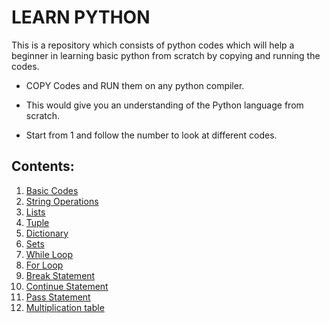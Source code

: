 # LEARN PYTHON

This is a repository which consists of python codes which will help a beginner in learning basic python from scratch by copying and running the codes.

- COPY Codes and RUN them on any python compiler.

- This would give you an understanding of the Python language from scratch.

- Start from 1 and follow the number to look at different codes.

## Contents:

1. [Basic Codes](https://github.com/ys2723/Learn_Python/blob/main/1--%3EBasic-Codes.py)
2. [String Operations](https://github.com/ys2723/Learn_Python/blob/main/2--%3EString-Operations.py)
3. [Lists](https://github.com/ys2723/Learn_Python/blob/main/3--%3ELists.py)
4. [Tuple](https://github.com/ys2723/Learn_Python/blob/main/4--%3ETuple.py)
5. [Dictionary](https://github.com/ys2723/Learn_Python/blob/main/5--%3EDictionary.py)
6. [Sets](https://github.com/ys2723/Learn_Python/blob/main/6--%3ESets.py)
7. [While Loop](https://github.com/ys2723/Learn_Python/blob/main/7--%3EWhile_Loop.py)
8. [For Loop](https://github.com/ys2723/Learn_Python/blob/main/8--%3EFor_Loop.py)
9. [Break Statement](https://github.com/ys2723/Learn_Python/blob/main/9--%3EBreak_Statement.py)
10. [Continue Statement](https://github.com/ys2723/Learn_Python/blob/main/10--%3EContinue_Statement.py)
11. [Pass Statement](https://github.com/ys2723/Learn_Python/blob/main/11--%3EPass_Statement.py)
12. [Multiplication table](https://github.com/ys2723/Learn_Python/blob/main/12--%3EMultiplication_Table.py)
